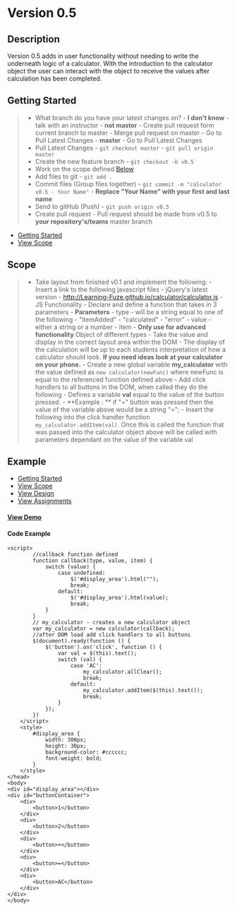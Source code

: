 # Version 0.5

## Description
Version 0.5 adds in user functionality without needing to write the underneath logic of a calculator. With the introduction
to the calculator object the user can interact with the object to receive the values after calculation has been completed.

## Getting Started
> - What branch do you have your latest changes on?
    - **I don't know** - talk with an instructor
    - **not master**
        - Create pull request form current branch to master
        - Merge pull request on master
        - Go to Pull Latest Changes
    - **master** - Go to Pull Latest Changes
> - Pull Latest Changes
        - `git checkout master`
        - `git pull origin master`
> - Create the new feature branch
    - `git checkout -b v0.5`
> - Work on the scope defined <a href="https://github.com/Learning-Fuze/calculator/tree/v.5#scope">Below</a>
> - Add files to git
    - `git add .`
> - Commit files (Group files together)
    - `git commit -m "calculator v0.5 - Your Name"`
    - **Replace "Your Name" with your first and last name**
> - Send to gitHub (Push)
    - `git push origin v0.5`
> - Create pull request
    - Pull request should be made from v0.5 to **your repository's/teams** master branch


- <a href="https://github.com/Learning-Fuze/calculator/tree/v0.5#getting-started">Getting Started</a>
- <a href="https://github.com/Learning-Fuze/calculator/tree/v0.5#scope">View Scope</a>


## Scope
> - Take layout from finished v0.1 and implement the following:
    - Insert a link to the following javascript files
        - jQuery's latest version
        - http://Learning-Fuze.github.io/calculator/calculator.js
    - JS Functionality
        - Declare and define a function that takes in 3 parameters
            - **Parameters**
                - type - will be a string equal to one of the following
                    - "itemAdded"
                    - "calculated"
                    - "error"
                - value - either a string or a number
                - item - **Only use for advanced functionality** Object of different types
            - Take the value and display in the correct layout area within the DOM
                - The display of the calculation will be up to each students interpretation of how a calculator should look. **If you need ideas
                look at your calculator on your phone.**
        - Create a new global variable **my_calculator** with the value defined as `new calculator(newFunc)` where newFunc is equal to the referenced function defined above
        - Add click handlers to all buttons in the DOM, when called they do the following
            - Defines a variable **val** equal to the value of the button pressed.
                - **Example : ** if "=" button was pressed then the value of the variable above would be a string "=";
            - Insert the following into the click handler function `my_calculator.addItem(val)`. Once this is called the function that was passed into the calculator object above will be called with parameters dependant on the value of the variable val


## Example


- <a href="https://github.com/Learning-Fuze/calculator/tree/v0.1#getting-started">Getting Started</a>
- <a href="https://github.com/Learning-Fuze/calculator/tree/v0.1#scope">View Scope</a>
- <a href="https://github.com/Learning-Fuze/calculator/tree/v0.1#design">View Design</a>
- <a href="https://github.com/Learning-Fuze/calculator/tree/v0.1#assignments---aka-criteria-for-success-on-this-version-of-the-project">View Assignments</a>

#### <a href="http://Learning-Fuze.github.io/calculator/" target="_blank">View Demo</a>

#### Code Example
```
<script>
        //callback function defined
        function callback(type, value, item) {
            switch (value) {
                case undefined:
                    $('#display_area').html("");
                    break;
                default:
                    $('#display_area').html(value);
                    break;
            }
        }
        // my_calculator - creates a new calculator object
        var my_calculator = new calculator(callback);
        //after DOM load add click handlers to all buttons
        $(document).ready(function () {
            $('button').on('click', function () {
                var val = $(this).text();
                switch (val) {
                    case 'AC':
                        my_calculator.allClear();
                        break;
                    default:
                        my_calculator.addItem($(this).text());
                        break;
                }
            });
        })
    </script>
    <style>
        #display_area {
            width: 300px;
            height: 30px;
            background-color: #cccccc;
            font-weight: bold;
        }
    </style>
</head>
<body>
<div id="display_area"></div>
<div id="buttonContainer">
    <div>
        <button>1</button>
    </div>
    <div>
        <button>2</button>
    </div>
    <div>
        <button>+</button>
    </div>
    <div>
        <button>=</button>
    </div>
    <div>
        <button>AC</button>
    </div>
</div>
</body>
```

